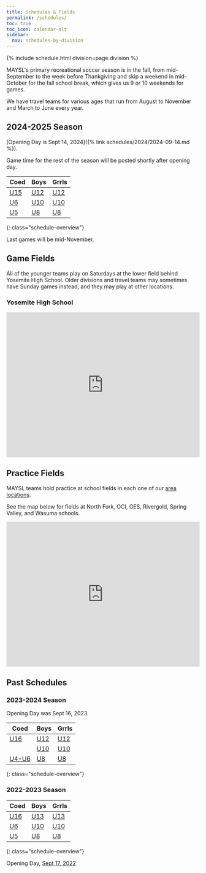 ```yaml
---
title: Schedules & Fields
permalink: /schedules/
toc: true
toc_icon: calendar-alt
sidebar:
  nav: schedules-by-division
---
```


{% include schedule.html division=page.division %}

MAYSL's primary recreational soccer season is in the fall, from mid-September
to the week before Thankgiving and skip a weekend in mid-October for the fall
school break, which gives us 9 or 10 weekends for games.

We have travel teams for various ages that run from August to November and
March to June every year.


## 2024-2025 Season

[Opening Day is Sept 14, 2024]({% link schedules/2024/2024-09-14.md %}).

Game time for the rest of the season will be posted shortly after opening day.

| Coed | Boys      | Grrls
|-|-|-
| [U15](/schedules/2024/2024-U15-coed.html)  | [U12](/schedules/2024/2024-U12-boys.html) | [U12](/schedules/2024/2024-U12-girls.html)
| [U6](/schedules/2024/2024-U6-coed.html)    | [U10](/schedules/2024/2024-U10-boys.html) | [U10](/schedules/2024/2024-U10-girls.html)
| [U5](/schedules/2024/2024-U5-coed.html)    | [U8](/schedules/2024/2024-U8-boys.html)   | [U8](/schedules/2024/2024-U8-girls.html)
{: class="schedule-overview"}

Last games will be mid-November.


## Game Fields

All of the younger teams play on Saturdays at the lower field behind Yosemite High School.
Older divisions and travel teams may sometimes have Sunday games instead, and they may
play at other locations.


### Yosemite High School

<style>
  .google-maps {
    position: relative;
    padding-bottom: 75%; // This is the aspect ratio
    height: 0;
    overflow: hidden;
  }
  .google-maps iframe {
    position: absolute;
    top: 0;
    left: 0;
    width: 100% !important;
    height: 100% !important;
  }
</style>
<div class="google-maps">
<iframe src="https://www.google.com/maps/d/embed?mid=15DpY24JXKTKon10Baj6W7fcm1qhHobo&hl=en&ehbc=2E312F"
  width="640" height="480" style="border:0;" allowfullscreen loading="lazy">
</iframe>
</div>


## Practice Fields

MAYSL teams hold practice at school fields in each one of our [area locations](/contact/).

See the map below for fields at North Fork, OCI, OES, Rivergold, Spring Valley,
 and Wasuma schools.

<div class="google-maps">
<iframe src="https://www.google.com/maps/d/embed?mid=1oVM1rJL3HV5rjmAHLmw_nFI6uoPBHEw&ehbc=2E312F"
  width="640" height="480" style="border:0;" allowfullscreen loading="lazy">
</iframe>
</div>


## Past Schedules

### 2023-2024 Season

Opening Day was Sept 16, 2023.

| Coed | Boys      | Grrls
|-|-|-
| [U16](/schedules/2023/2023-U16-coed.html)  | [U12](/schedules/2023/2023-U12-boys.html) | [U12](/schedules/2023/2023-U12-girls.html)
|                                            | [U10](/schedules/2023/2023-U10-boys.html) | [U10](/schedules/2023/2023-U10-girls.html)
| [U4-U6](/schedules/2023/2023-U6-coed.html) | [U8](/schedules/2023/2023-U8-boys.html)   | [U8](/schedules/2023/2023-U8-girls.html)
{: class="schedule-overview"}


### 2022-2023 Season

| Coed | Boys      | Grrls
|-|-|-
| [U16](/schedules/2022/2022-U16-coed.html) | [U13](/schedules/2022/2022-U13-boys.html) | [U13](/schedules/2022/2022-U13-girls.html)
| [U6](/schedules/2022/2022-U6-coed.html)   | [U10](/schedules/2022/2022-U10-boys.html) | [U10](/schedules/2022/2022-U10-girls.html)
| [U5](/schedules/2022/2022-U5-coed.html)   | [U8](/schedules/2022/2022-U8-boys.html)   | [U8](/schedules/2022/2022-U8-girls.html)
{: class="schedule-overview"}

Opening Day, [Sept 17, 2022](/schedules/2022/2022-09-17.html)
